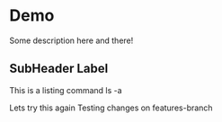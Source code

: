 # Demo

Some description here and there!

## SubHeader Label

This is a listing command
ls -a

Lets try this again
Testing changes on features-branch

